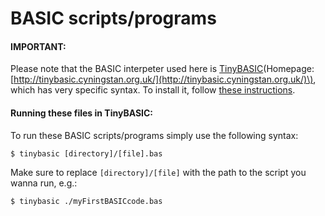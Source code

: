 # BASIC scripts/programs

#### IMPORTANT:

Please note that the BASIC interpeter used here is [TinyBASIC](https://github.com/cyningstan/tinybasic)(Homepage: [http://tinybasic.cyningstan.org.uk/](http://tinybasic.cyningstan.org.uk/)\), which has very specific syntax. To install it, follow [these instructions](https://github.com/cyningstan/tinybasic?tab=readme-ov-file#tiny-basic).

#### Running these files in TinyBASIC:

To run these BASIC scripts/programs simply use the following syntax:

```console
$ tinybasic [directory]/[file].bas
```
Make sure to replace `[directory]/[file]` with the path to the script you wanna run, e.g.:

```console
$ tinybasic ./myFirstBASICcode.bas
```


